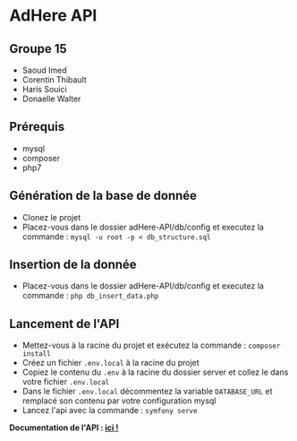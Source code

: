 AdHere API
=================

Groupe 15
---------------

- Saoud Imed
- Corentin Thibault
- Haris Souici
- Donaelle Walter

## Prérequis
- mysql
- composer
- php7

## Génération de la base de donnée 

- Clonez le projet
- Placez-vous dans le dossier adHere-API/db/config et executez la commande : `mysql -u root -p < db_structure.sql` 

## Insertion de la donnée

- Placez-vous dans le dossier adHere-API/db/config et executez la commande : `php db_insert_data.php `

## Lancement de l'API

- Mettez-vous à la racine du projet et exécutez la commande : `composer install`
- Créez un fichier `.env.local` à la racine du projet
- Copiez le contenu du `.env` à la racine du dossier server et collez le dans votre fichier `.env.local`
- Dans le fichier `.env.local` décommentez la variable `DATABASE_URL` et remplacé son contenu par votre configuration mysql
- Lancez l'api avec la commande : `symfony serve`

**Documentation de l'API : [ici !](https://adhere.docs.apiary.io/)**



